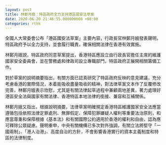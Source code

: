 ```yaml
---
layout: post
title: 林鄭月娥：特區政府全力支持港區國安法草案
date: 2020-06-20 21:46:55.000000000 +08:00
categories: rthk
---
```


全國人大常委會公布「港區國安法草案」主要內容，行政長官林鄭月娥發表聲明，特區政府予以全力支持，並會履行職責，確保相關法律在香港有效實施。

林鄭月娥說，特區政府同意草案提出，香港特區應設立由行政長官擔任主席的維護國家安全委員會，並在警務處和律政司設立專職部門，特區政府正展開相關籌備工作。

對於草案的說明摘要指出，有關方面已認真研究了特區政府反映的意見建議，充分考慮香港的實際情況，本着能吸收盡量吸收的精神，對法律草案文本作了反覆修改完善，林鄭月娥表示欣慰，尤其是有關法律起草過程中兼顧兩地差異，著力處理好港區安全法與國家有關法律、香港特區本地法律的銜接、兼容和互補關係。

林鄭月娥又指出，根據說明摘要，法律草案明確規定香港特區維護國家安全法應當遵循包括依照法律定罪處刑、無罪假定、保障犯罪嫌疑人權利等重要法治原則，和應當尊重和保障根據《基本法》和有關國際公約適用於香港的權利和自由，認為應可釋除公眾疑慮。聲明重申，中央有關機構已多次對外強調，有關立法將堅守「一國兩制」、「港人治港」、高度自治的方針，不會影響香港實行的資本主義制度和特區的法律制度。　　
